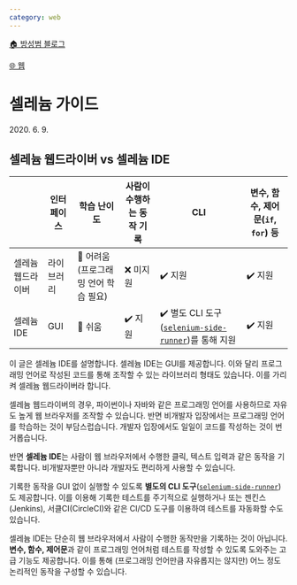 ```yaml
---
category: web
---
```


[🏠 방성범 블로그](/README.md)

[🌐 웹](/web.md)

# 셀레늄 가이드

<time id="published" datetime="2020-06-09">2020. 6. 9.</time>

## 셀레늄 웹드라이버 vs 셀레늄 IDE

|                   | 인터페이스 | 학습 난이도                           | 사람이 수행하는 동작 기록 | CLI                                                                                                                                       | 변수, 함수, 제어문(`if`, `for`) 등 |
| ----------------- | ---------- | ------------------------------------- | ------------------------- | ----------------------------------------------------------------------------------------------------------------------------------------- | ---------------------------------- |
| 셀레늄 웹드라이버 | 라이브러리 | 👿 어려움 (프로그래밍 언어 학습 필요) | ❌ 미지원                 | ✔️ 지원                                                                                                                                   | ✔️ 지원                            |
| 셀레늄 IDE        | GUI        | 👼 쉬움                               | ✔️ 지원                   | ✔️ 별도 CLI 도구([`selenium-side-runner`](https://www.seleniumhq.org/selenium-ide/docs/en/introduction/command-line-runner/))를 통해 지원 | ✔️ 지원                            |

이 글은 셀레늄 IDE를 설명합니다. 셀레늄 IDE는 GUI를 제공합니다. 이와 달리 프로그래밍 언어로 작성된 코드를 통해 조작할 수 있는 라이브러리 형태도 있습니다. 이를 가리켜 셀레늄 웹드라이버라 합니다.

셀레늄 웹드라이버의 경우, 파이썬이나 자바와 같은 프로그래밍 언어를 사용하므로 자유도 높게 웹 브라우저를 조작할 수 있습니다. 반면 비개발자 입장에서는 프로그래밍 언어를 학습하는 것이 부담스럽습니다. 개발자 입장에서도 일일이 코드를 작성하는 것이 번거롭습니다.

반면 **셀레늄 IDE**는 사람이 웹 브라우저에서 수행한 클릭, 텍스트 입력과 같은 동작을 기록합니다. 비개발자뿐만 아니라 개발자도 편리하게 사용할 수 있습니다.

기록한 동작을 GUI 없이 실행할 수 있도록 **별도의 CLI 도구**([`selenium-side-runner`](https://www.seleniumhq.org/selenium-ide/docs/en/introduction/command-line-runner/))도 제공합니다. 이를 이용해 기록한 테스트를 주기적으로 실행하거나 또는 젠킨스(Jenkins), 서클CI(CircleCI)와 같은 CI/CD 도구를 이용하여 테스트를 자동화할 수도 있습니다.

셀레늄 IDE는 단순히 웹 브라우저에서 사람이 수행한 동작만을 기록하는 것이 아닙니다. **변수, 함수, 제어문**과 같이 프로그래밍 언어처럼 테스트를 작성할 수 있도록 도와주는 고급 기능도 제공합니다. 이를 통해 (프로그래밍 언어만큼 자유롭지는 않지만) 어느 정도 논리적인 동작을 구성할 수 있습니다.
